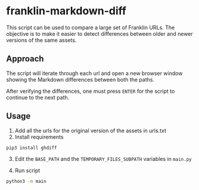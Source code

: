 # franklin-markdown-diff

This script can be used to compare a large set of Franklin URLs.
The objective is to make it easier to detect differences between older and newer versions of the same assets.


## Approach
The script will iterate through each url and open a new browser window showing the Markdown differences between both the paths.

After verifying the differences, one must press `ENTER` for the script to continue to the next path.

## Usage
1. Add all the urls for the original version of the assets in urls.txt
2. Install requirements

```bash
pip3 install ghdiff
```

3. Edit the `BASE_PATH` and the `TEMPORARY_FILES_SUBPATH` variables in `main.py`

3. Run script
   
```bash
python3 -m main
```
